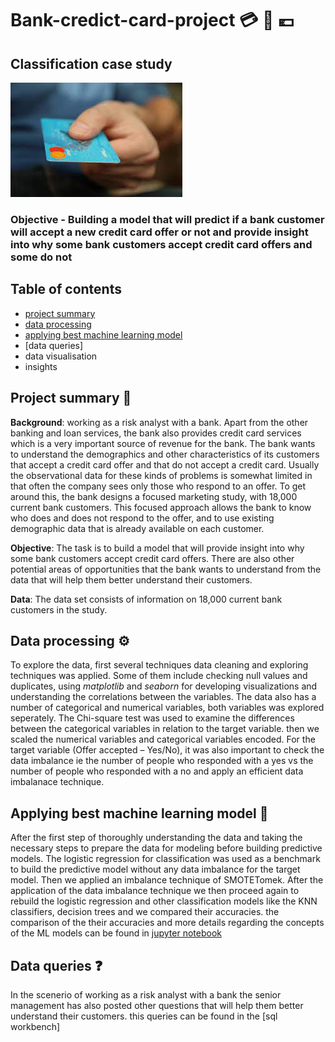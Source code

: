 # Bank-credict-card-project :credit_card: :bank: :euro:
## Classification case study
![card](https://github.com/lado007/bank-credict-card-project/blob/main/README%20files/card.jpg)
### Objective - Building a model that will predict if a bank customer will accept a new credit card offer or not and provide insight into why some bank customers accept credit card offers and some do not

## Table of contents
- [project summary](https://github.com/lado007/bank-credict-card-project/edit/main/README.md#project-summary)
- [data processing](https://github.com/lado007/bank-credict-card-project/edit/main/README.md#data-processing)
- [applying best machine learning model](https://github.com/lado007/bank-credict-card-project/edit/main/README.md#applying-best-machine-learning-model)
- [data queries]
- data visualisation
- insights

## Project summary 📖
**Background**: working as a risk analyst with a bank. Apart from the other banking and loan services, the bank also provides credit card services which is a very important source of revenue for the bank. The bank wants to understand the demographics and other characteristics of its customers that accept a credit card offer and that do not accept a credit card.
Usually the observational data for these kinds of problems is somewhat limited in that often the company sees only those who respond to an offer. To get around this, the bank designs a focused marketing study, with 18,000 current bank customers. This focused approach allows the bank to know who does and does not respond to the offer, and to use existing demographic data that is already available on each customer.

**Objective**: The task is to build a model that will provide insight into why some bank customers accept credit card offers. There are also other potential areas of opportunities that the bank wants to understand from the data that will help them better understand their customers.

**Data**: The data set consists of information on 18,000 current bank customers in the study.

## Data processing :gear:

To explore the data, first several techniques data cleaning and exploring techniques was applied. Some of them include checking null values and duplicates, using _matplotlib_ and _seaborn_ for developing visualizations and understanding the correlations between the variables.
The data also has a number of categorical and numerical variables, both variables was explored seperately. The Chi-square test was used to examine the differences between the categorical variables in relation to the target variable. then we scaled the numerical variables and categorical variables encoded.
For the target variable (Offer accepted – Yes/No), it was also important to check the data imbalance ie the number of people who responded with a yes vs the number of people who responded with a no and apply an efficient data imbalanace technique.

## Applying best machine learning model :robot:
After the first step of thoroughly understanding the data and taking the necessary steps to prepare the data for modeling before building predictive models. The logistic regression for classification was used as a benchmark to build the predictive model without any data imbalance for the target model. Then we applied an imbalance technique of SMOTETomek. After the application of the data imbalance technique we then proceed again to rebuild the logistic regression and other classification models like the KNN classifiers, decision trees and we compared their accuracies. the comparison of the their accuracies and more details regarding the concepts of the ML models can be found in [jupyter notebook](https://github.com/lado007/bank-credict-card-project/blob/main/codes/credit_card_project.ipynb)

## Data queries :question:
In the scenerio of working as a risk analyst with a bank the senior management has also posted other questions that will help them better understand their customers.
this queries can be found in the [sql workbench] 


